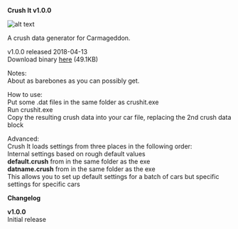 **Crush It v1.0.0**

![alt text](http://www.toxic-ragers.co.uk/images/misc/crushit.png "Crush It")

A crush data generator for Carmageddon.

v1.0.0 released 2018-04-13  
Download binary [here](http://www.toxic-ragers.co.uk/files/tools/breckfest/Breckfest.v1.5.0.zip) (49.1KB)

Notes:  
About as barebones as you can possibly get.

How to use:  
Put some .dat files in the same folder as crushit.exe  
Run crushit.exe  
Copy the resulting crush data into your car file, replacing the 2nd crush data block  

Advanced:  
Crush It loads settings from three places in the following order:  
Internal settings based on rough default values  
**default.crush** from in the same folder as the exe  
**datname.crush** from in the same folder as the exe  
This allows you to set up default settings for a batch of cars but specific settings for specific cars

**Changelog**

**v1.0.0**  
Initial release
